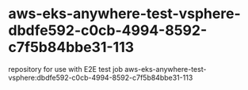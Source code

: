 # aws-eks-anywhere-test-vsphere-dbdfe592-c0cb-4994-8592-c7f5b84bbe31-113
repository for use with E2E test job aws-eks-anywhere-test-vsphere:dbdfe592-c0cb-4994-8592-c7f5b84bbe31-113
